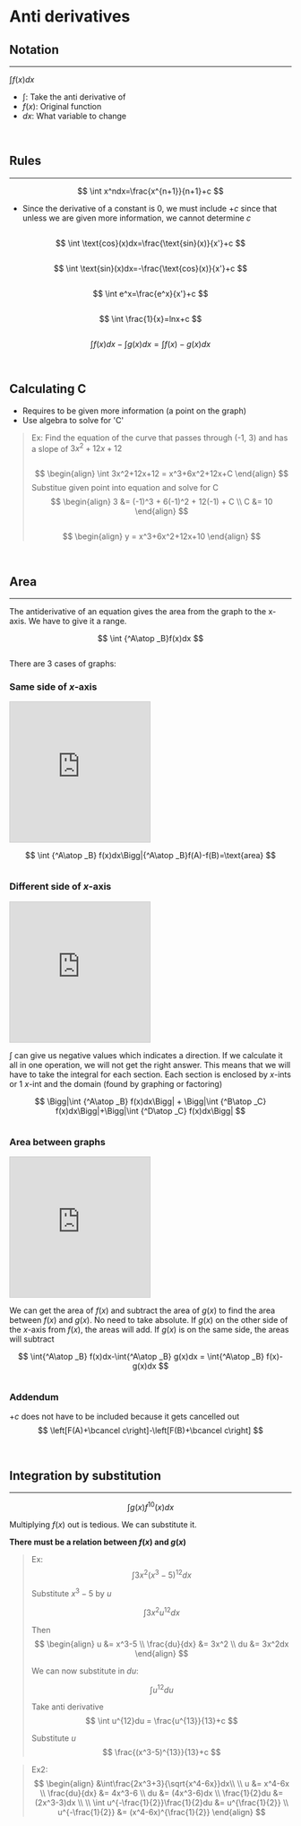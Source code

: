 # Anti derivatives
## Notation
***
$\int f(x)dx$
- $\int$: Take the anti derivative of
- $f(x)$: Original function
- $dx$: What variable to change


<pre>

</pre>
## Rules
***
$$
\int x^ndx=\frac{x^{n+1}}{n+1}+c
$$

- Since the derivative of a constant is $0$, we must include $+c$ since that unless we are given more information, we cannot determine $c$

<pre></pre>
$$
\int \text{cos}(x)dx=\frac{\text{sin}(x)}{x'}+c
$$

<pre></pre>
$$
\int \text{sin}(x)dx=-\frac{\text{cos}(x)}{x'}+c
$$

<pre></pre>
$$
\int e^x=\frac{e^x}{x'}+c
$$

<pre></pre>
$$
\int \frac{1}{x}=lnx+c
$$

<pre></pre>
$$
\int f(x)dx-\int g(x)dx = \int f(x)-g(x)dx
$$



<pre>

</pre>
## Calculating C
- Requires to be given more information (a point on the graph)
- Use algebra to solve for 'C'
>Ex: Find the equation of the curve that passes through (-1, 3) and has a slope of $3x^2+12x+12$
><pre></pre>
>$$
>\begin{align}
>\int 3x^2+12x+12 = x^3+6x^2+12x+C
>\end{align}
>$$
>Substitue given point into equation and solve for C
>$$
>\begin{align}
>3 &= (-1)^3 + 6(-1)^2 + 12(-1) + C \\
> C &= 10
>\end{align}
>$$
><pre></pre>
>$$
>\begin{align}
>y = x^3+6x^2+12x+10
>\end{align}
>$$

 <pre>

</pre>
## Area
***
The antiderivative of an equation gives the area from the graph to the x-axis. We have to give it a range.

$$
\int {^A\atop _B}f(x)dx
$$


<pre></pre>
There are 3 cases of graphs:
### Same side of $x$-axis
<iframe src="https://www.desmos.com/calculator/xraqyeavk1?embed" width="250" height="250" style="border: 1px solid #ccc" frameborder=0></iframe>

$$
\int {^A\atop _B} f(x)dx\Bigg|{^A\atop _B}f(A)-f(B)=\text{area}
$$

<pre></pre>
### Different side of $x$-axis
<iframe src="https://www.desmos.com/calculator/1cjo9baxl2?embed" width="250" height="250" style="border: 1px solid #ccc" frameborder=0></iframe>

$\int$ can give us negative values which indicates a direction. If we calculate it all in one operation, we will not get the right answer. This means that we will have to take the integral for each section. Each section is enclosed by $x$-ints or 1 $x$-int and the domain (found by graphing or factoring)

$$
\Bigg|\int {^A\atop _B} f(x)dx\Bigg| + \Bigg|\int {^B\atop _C} f(x)dx\Bigg|+\Bigg|\int {^D\atop _C} f(x)dx\Bigg|
$$

<pre></pre>
### Area between graphs
<iframe src="https://www.desmos.com/calculator/bum9f1wx2w?embed" width="250" height="250" style="border: 1px solid #ccc" frameborder=0></iframe>

We can get the area of $f(x)$ and subtract the area of $g(x)$ to find the area between $f(x)$ and $g(x)$. No need to take absolute. If $g(x)$ on the other side of the $x$-axis from $f(x)$, the areas will add. If $g(x)$ is on the same side, the areas will subtract

$$
\int{^A\atop _B} f(x)dx-\int{^A\atop _B} g(x)dx = \int{^A\atop _B} f(x)-g(x)dx
$$

<pre></pre>
### Addendum
$+c$ does not have to be included because it gets cancelled out
$$
\left[F(A)+\bcancel c\right]-\left[F(B)+\bcancel c\right]
$$



<pre>

</pre>
## Integration by substitution
***
$$
\int g(x)f^{10}(x)dx
$$

Multiplying $f(x)$ out is tedious. We can substitute it. 

**There must be a relation between $f(x)$ and $g(x)$**

> Ex:
> $$
> \int 3x^2(x^3-5)^{12}dx
> $$
> 
> Substitute $x^3-5$ by $u$
> 
> $$
> \int 3x^2u^{12}dx
> $$
> 
> Then
> $$
> \begin{align}
> u &= x^3-5 \\
> \frac{du}{dx} &= 3x^2 \\
> du &= 3x^2dx
> \end{align}
> $$
> 
> We can now substitute in $du$:
> 
> $$
> \int u^{12}du
> $$
> 
> Take anti derivative
> $$
> \int u^{12}du = \frac{u^{13}}{13}+c
> $$
> 
> Substitute $u$
> $$
> \frac{(x^3-5)^{13}}{13}+c
> $$

> Ex2:
> $$
> \begin{align}
> &\int\frac{2x^3+3}{\sqrt{x^4-6x}}dx\\
> \\
> u &= x^4-6x \\
> \frac{du}{dx} &= 4x^3-6 \\
> du &= (4x^3-6)dx \\
> \frac{1}{2}du &= (2x^3-3)dx \\
> \\
> \int u^{-\frac{1}{2}}\frac{1}{2}du &= u^{\frac{1}{2}} \\
> u^{-\frac{1}{2}} &= (x^4-6x)^{\frac{1}{2}}
> \end{align}
> $$